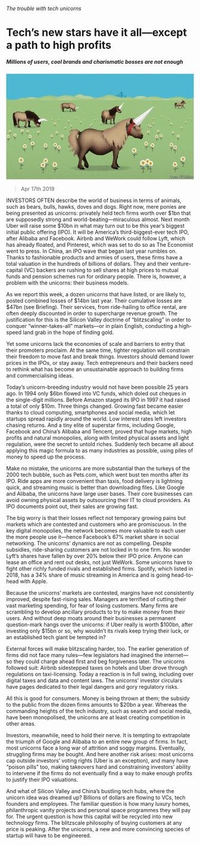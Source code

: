 ###### The trouble with tech unicorns

# Tech’s new stars have it all—except a path to high profits 

##### Millions of users, cool brands and charismatic bosses are not enough 

![image](images/20190420_LDD001_0.jpg) 

> Apr 17th 2019 

INVESTORS OFTEN describe the world of business in terms of animals, such as bears, bulls, hawks, doves and dogs. Right now, mere ponies are being presented as unicorns: privately held tech firms worth over $1bn that are supposedly strong and world-beating—miraculous almost. Next month Uber will raise some $10bn in what may turn out to be this year’s biggest initial public offering (IPO). It will be America’s third-biggest-ever tech IPO, after Alibaba and Facebook. Airbnb and WeWork could follow Lyft, which has already floated, and Pinterest, which was set to do so as The Economist went to press. In China, an IPO wave that began last year rumbles on. Thanks to fashionable products and armies of users, these firms have a total valuation in the hundreds of billions of dollars. They and their venture-capital (VC) backers are rushing to sell shares at high prices to mutual funds and pension schemes run for ordinary people. There is, however, a problem with the unicorns: their business models. 

As we report this week, a dozen unicorns that have listed, or are likely to, posted combined losses of $14bn last year. Their cumulative losses are $47bn (see Briefing). Their services, from ride-hailing to office rental, are often deeply discounted in order to supercharge revenue growth. The justification for this is the Silicon Valley doctrine of “blitzscaling” in order to conquer “winner-takes-all” markets—or in plain English, conducting a high-speed land grab in the hope of finding gold. 

Yet some unicorns lack the economies of scale and barriers to entry that their promoters proclaim. At the same time, tighter regulation will constrain their freedom to move fast and break things. Investors should demand lower prices in the IPOs, or stay away. Tech entrepreneurs and their backers need to rethink what has become an unsustainable approach to building firms and commercialising ideas. 

Today’s unicorn-breeding industry would not have been possible 25 years ago. In 1994 only $6bn flowed into VC funds, which doled out cheques in the single-digit millions. Before Amazon staged its IPO in 1997 it had raised a total of only $10m. Three things changed. Growing fast became easier thanks to cloud computing, smartphones and social media, which let startups spread rapidly around the world. Low interest rates left investors chasing returns. And a tiny elite of superstar firms, including Google, Facebook and China’s Alibaba and Tencent, proved that huge markets, high profits and natural monopolies, along with limited physical assets and light regulation, were the secret to untold riches. Suddenly tech became all about applying this magic formula to as many industries as possible, using piles of money to speed up the process. 

Make no mistake, the unicorns are more substantial than the turkeys of the 2000 tech bubble, such as Pets.com, which went bust ten months after its IPO. Ride apps are more convenient than taxis, food delivery is lightning quick, and streaming music is better than downloading files. Like Google and Alibaba, the unicorns have large user bases. Their core businesses can avoid owning physical assets by outsourcing their IT to cloud providers. As IPO documents point out, their sales are growing fast. 

The big worry is that their losses reflect not temporary growing pains but markets which are contested and customers who are promiscuous. In the key digital monopolies, the network becomes more valuable to each user the more people use it—hence Facebook’s 67% market share in social networking. The unicorns’ dynamics are not as compelling. Despite subsidies, ride-sharing customers are not locked in to one firm. No wonder Lyft’s shares have fallen by over 20% below their IPO price. Anyone can lease an office and rent out desks, not just WeWork. Some unicorns have to fight other richly funded rivals and established firms. Spotify, which listed in 2018, has a 34% share of music streaming in America and is going head-to-head with Apple. 

Because the unicorns’ markets are contested, margins have not consistently improved, despite fast-rising sales. Managers are terrified of cutting their vast marketing spending, for fear of losing customers. Many firms are scrambling to develop ancillary products to try to make money from their users. And without deep moats around their businesses a permanent question-mark hangs over the unicorns: if Uber really is worth $100bn, after investing only $15bn or so, why wouldn’t its rivals keep trying their luck, or an established tech giant be tempted in? 

External forces will make blitzscaling harder, too. The earlier generation of firms did not face many rules—few legislators had imagined the internet—so they could charge ahead first and beg forgiveness later. The unicorns followed suit: Airbnb sidestepped taxes on hotels and Uber drove through regulations on taxi-licensing. Today a reaction is in full swing, including over digital taxes and data and content laws. The unicorns’ investor circulars have pages dedicated to their legal dangers and gory regulatory risks. 

All this is good for consumers. Money is being thrown at them; the subsidy to the public from the dozen firms amounts to $20bn a year. Whereas the commanding heights of the tech industry, such as search and social media, have been monopolised, the unicorns are at least creating competition in other areas. 

Investors, meanwhile, need to hold their nerve. It is tempting to extrapolate the triumph of Google and Alibaba to an entire new group of firms. In fact, most unicorns face a long war of attrition and soggy margins. Eventually, struggling firms may be bought. And here another risk arises: most unicorns cap outside investors’ voting rights (Uber is an exception), and many have “poison pills” too, making takeovers hard and constraining investors’ ability to intervene if the firms do not eventually find a way to make enough profits to justify their IPO valuations. 

And what of Silicon Valley and China’s bustling tech hubs, where the unicorn idea was dreamed up? Billions of dollars are flowing to VCs, tech founders and employees. The familiar question is how many luxury homes, philanthropic vanity projects and personal space programmes they will pay for. The urgent question is how this capital will be recycled into new technology firms. The blitzscale philosophy of buying customers at any price is peaking. After the unicorns, a new and more convincing species of startup will have to be engineered. 


